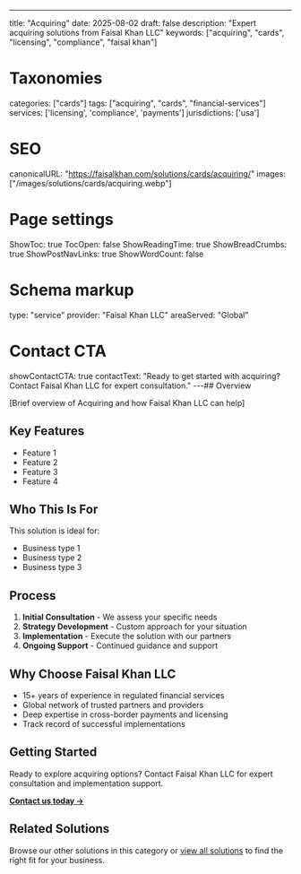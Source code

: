---
title: "Acquiring"
date: 2025-08-02
draft: false
description: "Expert acquiring solutions from Faisal Khan LLC"
keywords: ["acquiring", "cards", "licensing", "compliance", "faisal khan"]

# Taxonomies
categories: ["cards"]
tags: ["acquiring", "cards", "financial-services"]
services: ['licensing', 'compliance', 'payments']
jurisdictions: ['usa']

# SEO
canonicalURL: "https://faisalkhan.com/solutions/cards/acquiring/"
images: ["/images/solutions/cards/acquiring.webp"]

# Page settings
ShowToc: true
TocOpen: false
ShowReadingTime: true
ShowBreadCrumbs: true
ShowPostNavLinks: true
ShowWordCount: false

# Schema markup
type: "service"
provider: "Faisal Khan LLC"
areaServed: "Global"

# Contact CTA
showContactCTA: true
contactText: "Ready to get started with acquiring? Contact Faisal Khan LLC for expert consultation."
---## Overview

[Brief overview of Acquiring and how Faisal Khan LLC can help]

## Key Features

- Feature 1
- Feature 2  
- Feature 3
- Feature 4

## Who This Is For

This solution is ideal for:

- Business type 1
- Business type 2
- Business type 3

## Process

1. **Initial Consultation** - We assess your specific needs
2. **Strategy Development** - Custom approach for your situation  
3. **Implementation** - Execute the solution with our partners
4. **Ongoing Support** - Continued guidance and support

## Why Choose Faisal Khan LLC

- 15+ years of experience in regulated financial services
- Global network of trusted partners and providers
- Deep expertise in cross-border payments and licensing
- Track record of successful implementations

## Getting Started

Ready to explore acquiring options? Contact Faisal Khan LLC for expert consultation and implementation support.

**[Contact us today →](mailto:contact@faisalkhan.com)**

## Related Solutions

Browse our other solutions in this category or [view all solutions](/solutions/) to find the right fit for your business.
